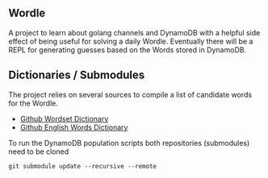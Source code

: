 Wordle
---
A project to learn about golang channels and DynamoDB with a helpful side effect of being useful for solving a daily Wordle.
Eventually there will be a REPL for generating guesses based on the Words stored in DynamoDB. 

Dictionaries / Submodules
---
The project relies on several sources to compile a list of candidate words for the Wordle.
* [Github Wordset Dictionary](https://github.com/wordset/wordset-dictionary.git)
* [Github English Words Dictionary](https://github.com/dwyl/english-words.git)

To run the DynamoDB population scripts both repositories (submodules) need to be cloned
```shell
git submodule update --recursive --remote
```